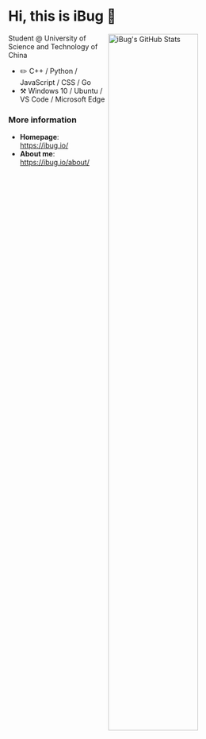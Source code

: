 # Hi, this is iBug :wave:

<a href="https://github.com/iBug">
<img
  src="https://github-readme-stats.vercel.app/api?username=iBug&count_private=true&show_icons=true&icon_color=f3437a&bg_color=30,f2ffe6,e6ffff"
  title="iBug&#039;s GitHub Stats"
  align="right"
  width="60%"
/>
<!--img
  src="https://github-readme-stats.vercel.app/api/top-langs?username=iBug&layout=compact&bg_color=330,f2ffe6,e6ffff&langs_count=9&hide=vhdl,verilog,systemverilog&custom_title=iBug%27s%20Top%20Languages"
  title="iBug&#039;s Top Languages"
  align="right"
  width="60%"
/-->
</a>

Student @ University of Science and Technology of China

- :pencil2: C++ / Python / JavaScript / CSS / Go
- :hammer_and_pick: Windows 10 / Ubuntu / VS Code / Microsoft Edge

### More information

- **Homepage**: <https://ibug.io/>
- **About me**: <https://ibug.io/about/>
